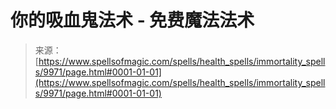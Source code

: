 <!--yml

category: 未分类

date: 2024-06-12 18:46:27

-->

# 你的吸血鬼法术 - 免费魔法法术

> 来源：[https://www.spellsofmagic.com/spells/health_spells/immortality_spells/9971/page.html#0001-01-01](https://www.spellsofmagic.com/spells/health_spells/immortality_spells/9971/page.html#0001-01-01)
